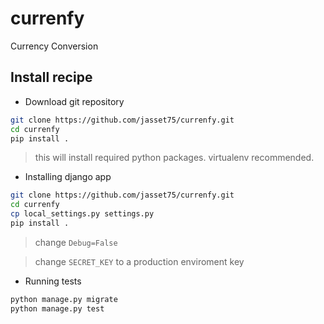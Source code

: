 # currenfy
Currency Conversion

## Install recipe

* Download git repository
```sh
git clone https://github.com/jasset75/currenfy.git
cd currenfy
pip install .
```
> this will install required python packages.
> virtualenv recommended.


* Installing django app
```sh
git clone https://github.com/jasset75/currenfy.git
cd currenfy
cp local_settings.py settings.py
pip install .
```
> change `Debug=False`

> change `SECRET_KEY` to a production enviroment key


* Running tests
```sh
python manage.py migrate
python manage.py test
```


